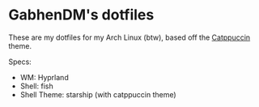 # GabhenDM's dotfiles

These are my dotfiles for my Arch Linux (btw), based off the [Catppuccin](https://catppuccin.com/) theme.


Specs:
- WM: Hyprland
- Shell: fish
- Shell Theme: starship (with catppuccin theme)